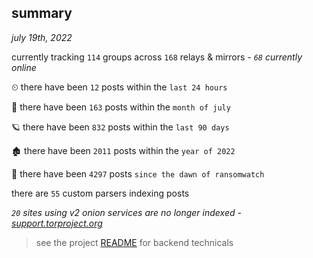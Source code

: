 
## summary
_july 19th, 2022_

currently tracking `114` groups across `168` relays & mirrors - _`68` currently online_

⏲ there have been `12` posts within the `last 24 hours`

🦈 there have been `163` posts within the `month of july`

🪐 there have been `832` posts within the `last 90 days`

🏚 there have been `2011` posts within the `year of 2022`

🦕 there have been `4297` posts `since the dawn of ransomwatch`

there are `55` custom parsers indexing posts

_`20` sites using v2 onion services are no longer indexed - [support.torproject.org](https://support.torproject.org/onionservices/v2-deprecation/)_

> see the project [README](https://github.com/joshhighet/ransomwatch#ransomwatch--) for backend technicals
